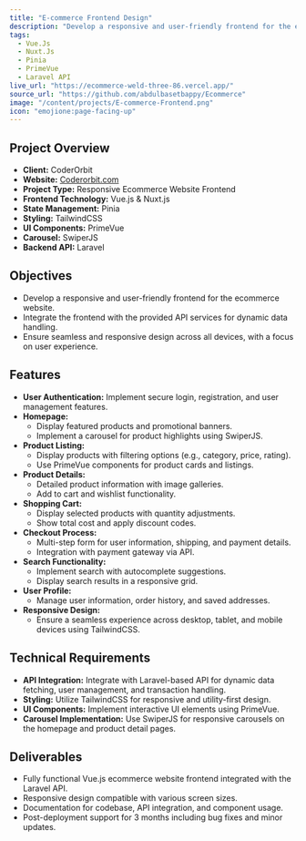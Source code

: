 ```yaml
---
title: "E-commerce Frontend Design"
description: "Develop a responsive and user-friendly frontend for the ecommerce website."
tags:
  - Vue.Js
  - Nuxt.Js
  - Pinia
  - PrimeVue
  - Laravel API
live_url: "https://ecommerce-weld-three-86.vercel.app/"
source_url: "https://github.com/abdulbasetbappy/Ecommerce"
image: "/content/projects/E-commerce-Frontend.png"
icon: "emojione:page-facing-up"
---
```


## Project Overview
- **Client:** CoderOrbit
- **Website:** [Coderorbit.com](https://coderorbit.com/)
- **Project Type:** Responsive Ecommerce Website Frontend
- **Frontend Technology:** Vue.js & Nuxt.js
- **State Management:** Pinia
- **Styling:** TailwindCSS
- **UI Components:** PrimeVue
- **Carousel:** SwiperJS
- **Backend API:** Laravel

## Objectives
- Develop a responsive and user-friendly frontend for the ecommerce website.
- Integrate the frontend with the provided API services for dynamic data handling.
- Ensure seamless and responsive design across all devices, with a focus on user experience.

## Features
- **User Authentication:** Implement secure login, registration, and user management features.
- **Homepage:** 
  - Display featured products and promotional banners.
  - Implement a carousel for product highlights using SwiperJS.
- **Product Listing:** 
  - Display products with filtering options (e.g., category, price, rating).
  - Use PrimeVue components for product cards and listings.
- **Product Details:**
  - Detailed product information with image galleries.
  - Add to cart and wishlist functionality.
- **Shopping Cart:**
  - Display selected products with quantity adjustments.
  - Show total cost and apply discount codes.
- **Checkout Process:**
  - Multi-step form for user information, shipping, and payment details.
  - Integration with payment gateway via API.
- **Search Functionality:**
  - Implement search with autocomplete suggestions.
  - Display search results in a responsive grid.
- **User Profile:**
  - Manage user information, order history, and saved addresses.
- **Responsive Design:** 
  - Ensure a seamless experience across desktop, tablet, and mobile devices using TailwindCSS.

## Technical Requirements
- **API Integration:** Integrate with Laravel-based API for dynamic data fetching, user management, and transaction handling.
- **Styling:** Utilize TailwindCSS for responsive and utility-first design.
- **UI Components:** Implement interactive UI elements using PrimeVue.
- **Carousel Implementation:** Use SwiperJS for responsive carousels on the homepage and product detail pages.

## Deliverables
- Fully functional Vue.js ecommerce website frontend integrated with the Laravel API.
- Responsive design compatible with various screen sizes.
- Documentation for codebase, API integration, and component usage.
- Post-deployment support for 3 months including bug fixes and minor updates.

